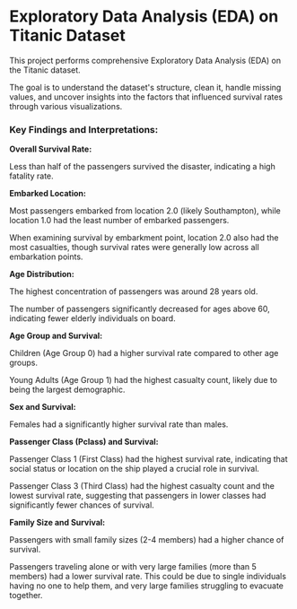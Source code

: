 # Exploratory Data Analysis (EDA) on Titanic Dataset

This project performs comprehensive Exploratory Data Analysis (EDA) on the Titanic dataset. 

The goal is to understand the dataset's structure, clean it, handle missing values, and uncover insights into the factors that influenced survival rates through various visualizations.

### Key Findings and Interpretations:

**Overall Survival Rate:**

Less than half of the passengers survived the disaster, indicating a high fatality rate.

**Embarked Location:** 

Most passengers embarked from location 2.0 (likely Southampton), while location 1.0 had the least number of embarked passengers. 

When examining survival by embarkment point, location 2.0 also had the most casualties, though survival rates were generally low across all embarkation points.

**Age Distribution:** 

The highest concentration of passengers was around 28 years old. 

The number of passengers significantly decreased for ages above 60, indicating fewer elderly individuals on board.

**Age Group and Survival:**

Children (Age Group 0) had a higher survival rate compared to other age groups.

Young Adults (Age Group 1) had the highest casualty count, likely due to being the largest demographic.

**Sex and Survival:**

Females had a significantly higher survival rate than males. 

**Passenger Class (Pclass) and Survival:**

Passenger Class 1 (First Class) had the highest survival rate, indicating that social status or location on the ship played a crucial role in survival.

Passenger Class 3 (Third Class) had the highest casualty count and the lowest survival rate, suggesting that passengers in lower classes had significantly fewer chances of survival.

**Family Size and Survival:**

Passengers with small family sizes (2-4 members) had a higher chance of survival.

Passengers traveling alone or with very large families (more than 5 members) had a lower survival rate. This could be due to single individuals having no one to help them, and very large families struggling to evacuate together.